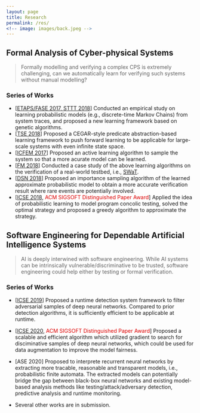 ```yaml
---
layout: page
title: Research
permalink: /res/
<!-- image: images/back.jpeg -->
---
```


## Formal Analysis of Cyber-physical Systems

> Formally modelling and verifying a complex CPS is extremely challenging, can we automatically learn for verifying such systems without manual modelling?

### Series of Works
- [[ETAPS/FASE 2017, STTT 2018](http://158.64.76.181/bitstream/10993/36876/1/STTT18.pdf)] Conducted an empirical study on learning probabilistic models (e.g., discrete-time Markov Chains) from system traces, and proposed a new learning framework based on genetic algorithms.
- [[TSE 2018](https://ieeexplore.ieee.org/abstract/document/8576657/)] Proposed a CEGAR-style predicate abstraction-based learning framework to push forward learning to be applicable for large-scale systems with even infinite state space.
- [[ICFEM 2017](https://ink.library.smu.edu.sg/cgi/viewcontent.cgi?article=5711&context=sis_research)] Proposed an active learning algorithm to sample the system so that a more acurate model can be learned.
- [[FM 2018](https://arxiv.org/pdf/1712.04155.pdf)] Conducted a case study of the above learning algorithms on the verification of a real-world testbed, i.e., [SWaT](https://itrust.sutd.edu.sg/testbeds/secure-water-treatment-swat/).
- [[DSN 2018](https://ink.library.smu.edu.sg/cgi/viewcontent.cgi?article=5970&context=sis_research)] Proposed an importance sampling algorithm of the learned approximate probabilistic model to obtain a more accurate verification result where rare events are potentially involved.
- [[ICSE 2018](https://ink.library.smu.edu.sg/cgi/viewcontent.cgi?article=5655&context=sis_research), <font color="#dd0000">ACM SIGSOFT Distinguished Paper Award</font>] Applied the idea of probabilistic learning to model program concolic testing, solved the optimal strategy and proposed a greedy algorithm to approximate the strategy. 

## Software Engineering for Dependable Artificial Intelligence Systems

> AI is deeply interwined with software engineering. While AI systems can be intrinsically vulnerable/discriminative to be trusted, software engineering could help either by testing or formal verification.


### Series of Works
- [[ICSE 2019](https://arxiv.org/pdf/1812.05793.pdf)] Proposed a runtime detection system framework to filter adversarial samples of deep neural networks. Compared to prior detection algorithms, it is sufficiently efficient to be applicable at runtime.
- [[ICSE 2020](https://ink.library.smu.edu.sg/cgi/viewcontent.cgi?article=5635&context=sis_research), <font color="#dd0000">ACM SIGSOFT Distinguished Paper Award</font>] Proposed a scalable and efficient algorithm which utilized gradient to search for disciminative samples of deep neural networks, which could be used for data augmentation to improve the model fairness.
- [ASE 2020] Proposed to interprete recurrent neural networks by extracting more tracable, reasonable and transparent models, i.e., probabilistic finite automata. The extracted models can potentially bridge the gap between black-box neural networks and existing model-based analysis methods like testing/attack/adversary detection, predictive analysis and runtime monitoring. 

- Several other works are in submission.